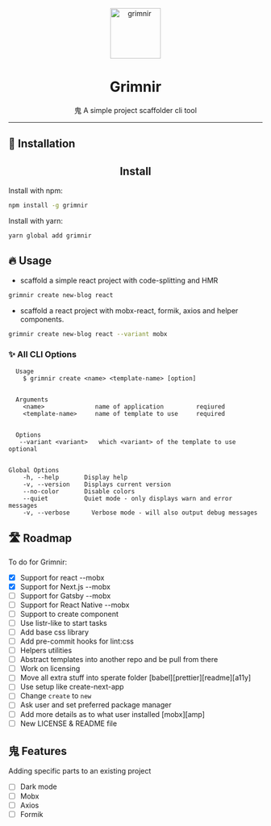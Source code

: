 <p align="center">
  <img src="https://emojipedia-us.s3.dualstack.us-west-1.amazonaws.com/thumbs/120/emojidex/112/ghost_1f47b.png" width="100" height="100" alt="grimnir">
</p>
<h1 align="center">Grimnir</h1>
<p align="center"> ⿁ A simple project scaffolder cli tool</p>

---

## 🔧 Installation

<h2 align="center">Install</h2>

Install with npm:

```bash
npm install -g grimnir
```

Install with yarn:

```bash
yarn global add grimnir
```

## 🔥 Usage

- scaffold a simple react project with code-splitting and HMR

```bash
grimnir create new-blog react
```

- scaffold a react project with mobx-react, formik, axios and helper components.

```bash
grimnir create new-blog react --variant mobx
```

### ✨ All CLI Options

```
  Usage
    $ grimnir create <name> <template-name> [option]


  Arguments
    <name>              name of application         reqiured
    <template-name>     name of template to use     required


  Options
   --variant <variant>   which <variant> of the template to use   optional


Global Options
    -h, --help       Display help
    -v, --version    Displays current version
    --no-color       Disable colors
    --quiet          Quiet mode - only displays warn and error messages
    -v, --verbose      Verbose mode - will also output debug messages
```

## 🛣 Roadmap

To do for Grimnir:

- [x] Support for react --mobx
- [x] Support for Next.js --mobx
- [ ] Support for Gatsby --mobx
- [ ] Support for React Native --mobx
- [ ] Support to create component
- [ ] Use listr-like to start tasks
- [ ] Add base css library
- [ ] Add pre-commit hooks for lint:css
- [ ] Helpers utilities
- [ ] Abstract templates into another repo and be pull from there
- [ ] Work on licensing
- [ ] Move all extra stuff into sperate folder [babel][prettier][readme][a11y]
- [ ] Use setup like create-next-app
- [ ] Change `create` to `new`
- [ ] Ask user and set preferred package manager
- [ ] Add more details as to what user installed [mobx][amp]
- [ ] New LICENSE & README file

## ⿁ Features

Adding specific parts to an existing project

- [ ] Dark mode
- [ ] Mobx
- [ ] Axios
- [ ] Formik

